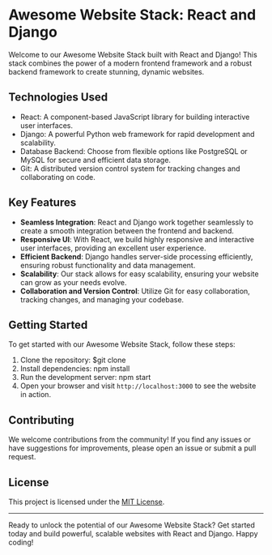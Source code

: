 # Awesome Website Stack: React and Django

Welcome to our Awesome Website Stack built with React and Django! This stack combines the power of a modern frontend framework and a robust backend framework to create stunning, dynamic websites. 

## Technologies Used

- React: A component-based JavaScript library for building interactive user interfaces.
- Django: A powerful Python web framework for rapid development and scalability.
- Database Backend: Choose from flexible options like PostgreSQL or MySQL for secure and efficient data storage.
- Git: A distributed version control system for tracking changes and collaborating on code.

## Key Features

- **Seamless Integration**: React and Django work together seamlessly to create a smooth integration between the frontend and backend.
- **Responsive UI**: With React, we build highly responsive and interactive user interfaces, providing an excellent user experience.
- **Efficient Backend**: Django handles server-side processing efficiently, ensuring robust functionality and data management.
- **Scalability**: Our stack allows for easy scalability, ensuring your website can grow as your needs evolve.
- **Collaboration and Version Control**: Utilize Git for easy collaboration, tracking changes, and managing your codebase.

## Getting Started

To get started with our Awesome Website Stack, follow these steps:

1. Clone the repository:
  $git clone <repository-url>
2. Install dependencies:
   npm install
3. Run the development server:
   npm start
4. Open your browser and visit `http://localhost:3000` to see the website in action.

## Contributing

We welcome contributions from the community! If you find any issues or have suggestions for improvements, please open an issue or submit a pull request.

## License

This project is licensed under the [MIT License](LICENSE).

---

Ready to unlock the potential of our Awesome Website Stack? Get started today and build powerful, scalable websites with React and Django. Happy coding!



